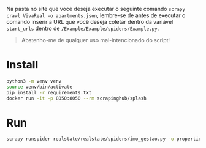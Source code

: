 Na pasta no site que você deseja executar o seguinte comando `scrapy crawl VivaReal -o apartments.json`, lembre-se de
antes de executar o comando inserir a URL que você deseja coletar dentro da variável `start_urls` dentro
de `/Example/Example/spiders/Example.py`.

> Abstenho-me de qualquer uso mal-intencionado do script!

# Install

```bash
python3 -m venv venv
source venv/bin/activate
pip install -r requirements.txt
docker run -it -p 8050:8050 --rm scrapinghub/splash
```

# Run

```bash
scrapy runspider realstate/realstate/spiders/imo_gestao.py -o properties.csv && scrapy runspider realstate/realstate/spiders/vista.py -o properties.csv
```